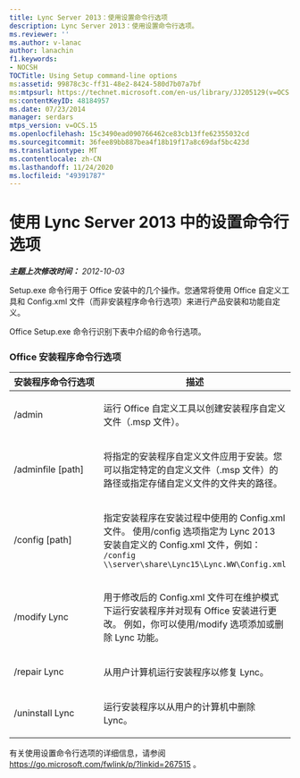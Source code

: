 ```yaml
---
title: Lync Server 2013：使用设置命令行选项
description: Lync Server 2013：使用设置命令行选项。
ms.reviewer: ''
ms.author: v-lanac
author: lanachin
f1.keywords:
- NOCSH
TOCTitle: Using Setup command-line options
ms:assetid: 99878c3c-ff31-48e2-8424-580d7b07a7bf
ms:mtpsurl: https://technet.microsoft.com/en-us/library/JJ205129(v=OCS.15)
ms:contentKeyID: 48184957
ms.date: 07/23/2014
manager: serdars
mtps_version: v=OCS.15
ms.openlocfilehash: 15c3490ead090766462ce83cb13ffe62355032cd
ms.sourcegitcommit: 36fee89bb887bea4f18b19f17a8c69daf5bc423d
ms.translationtype: MT
ms.contentlocale: zh-CN
ms.lasthandoff: 11/24/2020
ms.locfileid: "49391787"
---
```

# <a name="using-setup-command-line-options-in-lync-server-2013"></a>使用 Lync Server 2013 中的设置命令行选项

<div data-xmlns="http://www.w3.org/1999/xhtml">

<div class="topic" data-xmlns="http://www.w3.org/1999/xhtml" data-msxsl="urn:schemas-microsoft-com:xslt" data-cs="https://msdn.microsoft.com/">

<div data-asp="https://msdn2.microsoft.com/asp">



</div>

<div id="mainSection">

<div id="mainBody">

<span> </span>

_**主题上次修改时间：** 2012-10-03_

Setup.exe 命令行用于 Office 安装中的几个操作。您通常将使用 Office 自定义工具和 Config.xml 文件（而非安装程序命令行选项）来进行产品安装和功能自定义。

Office Setup.exe 命令行识别下表中介绍的命令行选项。

### <a name="office-setup-command-line-options"></a>Office 安装程序命令行选项

<table>
<colgroup>
<col style="width: 50%" />
<col style="width: 50%" />
</colgroup>
<thead>
<tr class="header">
<th>安装程序命令行选项</th>
<th>描述</th>
</tr>
</thead>
<tbody>
<tr class="odd">
<td><p>/admin</p></td>
<td><p>运行 Office 自定义工具以创建安装程序自定义文件（.msp 文件）。</p></td>
</tr>
<tr class="even">
<td><p>/adminfile [path]</p></td>
<td><p>将指定的安装程序自定义文件应用于安装。您可以指定特定的自定义文件（.msp 文件）的路径或指定存储自定义文件的文件夹的路径。</p></td>
</tr>
<tr class="odd">
<td><p>/config [path]</p></td>
<td><p>指定安装程序在安装过程中使用的 Config.xml 文件。 使用/config 选项指定为 Lync 2013 安装自定义的 Config.xml 文件，例如： <code>/config \\server\share\Lync15\Lync.WW\Config.xml</code></p></td>
</tr>
<tr class="even">
<td><p>/modify Lync</p></td>
<td><p>用于修改后的 Config.xml 文件可在维护模式下运行安装程序并对现有 Office 安装进行更改。 例如，你可以使用/modify 选项添加或删除 Lync 功能。</p></td>
</tr>
<tr class="odd">
<td><p>/repair Lync</p></td>
<td><p>从用户计算机运行安装程序以修复 Lync。</p></td>
</tr>
<tr class="even">
<td><p>/uninstall Lync</p></td>
<td><p>运行安装程序以从用户的计算机中删除 Lync。</p></td>
</tr>
</tbody>
</table>


有关使用设置命令行选项的详细信息，请参阅 <https://go.microsoft.com/fwlink/p/?linkid=267515> 。

</div>

<span> </span>

</div>

</div>

</div>

